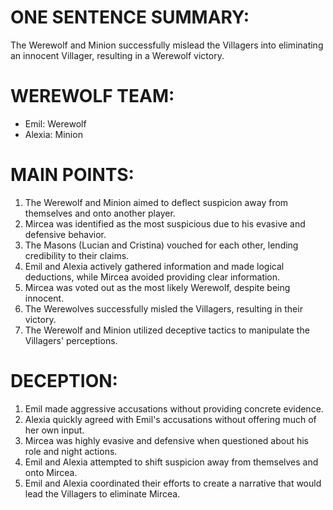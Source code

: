 # ONE SENTENCE SUMMARY:
The Werewolf and Minion successfully mislead the Villagers into eliminating an innocent Villager, resulting in a Werewolf victory.

# WEREWOLF TEAM:
- Emil: Werewolf
- Alexia: Minion

# MAIN POINTS:
1. The Werewolf and Minion aimed to deflect suspicion away from themselves and onto another player.
2. Mircea was identified as the most suspicious due to his evasive and defensive behavior.
3. The Masons (Lucian and Cristina) vouched for each other, lending credibility to their claims.
4. Emil and Alexia actively gathered information and made logical deductions, while Mircea avoided providing clear information.
5. Mircea was voted out as the most likely Werewolf, despite being innocent.
6. The Werewolves successfully misled the Villagers, resulting in their victory.
7. The Werewolf and Minion utilized deceptive tactics to manipulate the Villagers' perceptions.

# DECEPTION:
1. Emil made aggressive accusations without providing concrete evidence.
2. Alexia quickly agreed with Emil's accusations without offering much of her own input.
3. Mircea was highly evasive and defensive when questioned about his role and night actions.
4. Emil and Alexia attempted to shift suspicion away from themselves and onto Mircea.
5. Emil and Alexia coordinated their efforts to create a narrative that would lead the Villagers to eliminate Mircea.
